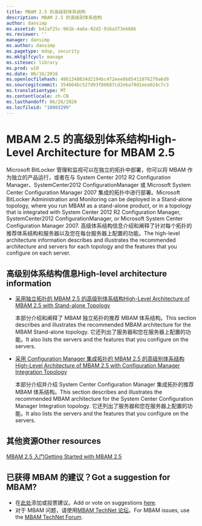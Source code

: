 ```yaml
---
title: MBAM 2.5 的高级别体系结构
description: MBAM 2.5 的高级别体系结构
author: dansimp
ms.assetid: b42af25c-961b-4a6a-92d2-916a373eb68b
ms.reviewer: ''
manager: dansimp
ms.author: dansimp
ms.pagetype: mdop, security
ms.mktglfcycl: manage
ms.sitesec: library
ms.prod: w10
ms.date: 06/16/2016
ms.openlocfilehash: 4861348034d2194bc472eee8b85411076270a6d9
ms.sourcegitcommit: 354664bc527d93f80687cd2eba70d1eea024c7c3
ms.translationtype: MT
ms.contentlocale: zh-CN
ms.lasthandoff: 06/26/2020
ms.locfileid: "10803299"
---
```

# <span data-ttu-id="8c4b4-103">MBAM 2.5 的高级别体系结构</span><span class="sxs-lookup"><span data-stu-id="8c4b4-103">High-Level Architecture for MBAM 2.5</span></span>


<span data-ttu-id="8c4b4-104">Microsoft BitLocker 管理和监视可以在独立的拓扑中部署，你可以将 MBAM 作为独立的产品运行，或者在与 System Center 2012 R2 Configuration Manager、SystemCenter2012 ConfigurationManager 或 Microsoft System Center Configuration Manager 2007 集成的拓扑中进行部署。</span><span class="sxs-lookup"><span data-stu-id="8c4b4-104">Microsoft BitLocker Administration and Monitoring can be deployed in a Stand-alone topology, where you run MBAM as a stand-alone product, or in a topology that is integrated with System Center 2012 R2 Configuration Manager, SystemCenter2012 ConfigurationManager, or Microsoft System Center Configuration Manager 2007.</span></span> <span data-ttu-id="8c4b4-105">高级体系结构信息介绍和阐释了针对每个拓扑的推荐体系结构和服务器以及您在每台服务器上配置的功能。</span><span class="sxs-lookup"><span data-stu-id="8c4b4-105">The high-level architecture information describes and illustrates the recommended architecture and servers for each topology and the features that you configure on each server.</span></span>

## <span data-ttu-id="8c4b4-106">高级别体系结构信息</span><span class="sxs-lookup"><span data-stu-id="8c4b4-106">High-level architecture information</span></span>


-   [<span data-ttu-id="8c4b4-107">采用独立拓扑的 MBAM 2.5 的高级别体系结构</span><span class="sxs-lookup"><span data-stu-id="8c4b4-107">High-Level Architecture of MBAM 2.5 with Stand-alone Topology</span></span>](high-level-architecture-of-mbam-25-with-stand-alone-topology.md)

    <span data-ttu-id="8c4b4-108">本部分介绍和阐释了 MBAM 独立拓扑的推荐 MBAM 体系结构。</span><span class="sxs-lookup"><span data-stu-id="8c4b4-108">This section describes and illustrates the recommended MBAM architecture for the MBAM Stand-alone topology.</span></span> <span data-ttu-id="8c4b4-109">它还列出了服务器和您在服务器上配置的功能。</span><span class="sxs-lookup"><span data-stu-id="8c4b4-109">It also lists the servers and the features that you configure on the servers.</span></span>

-   [<span data-ttu-id="8c4b4-110">采用 Configuration Manager 集成拓扑的 MBAM 2.5 的高级别体系结构</span><span class="sxs-lookup"><span data-stu-id="8c4b4-110">High-Level Architecture of MBAM 2.5 with Configuration Manager Integration Topology</span></span>](high-level-architecture-of-mbam-25-with-configuration-manager-integration-topology.md)

    <span data-ttu-id="8c4b4-111">本部分介绍并介绍 System Center Configuration Manager 集成拓扑的推荐 MBAM 体系结构。</span><span class="sxs-lookup"><span data-stu-id="8c4b4-111">This section describes and illustrates the recommended MBAM architecture for the System Center Configuration Manager Integration topology.</span></span> <span data-ttu-id="8c4b4-112">它还列出了服务器和您在服务器上配置的功能。</span><span class="sxs-lookup"><span data-stu-id="8c4b4-112">It also lists the servers and the features that you configure on the servers.</span></span>

## <span data-ttu-id="8c4b4-113">其他资源</span><span class="sxs-lookup"><span data-stu-id="8c4b4-113">Other resources</span></span>


[<span data-ttu-id="8c4b4-114">MBAM 2.5 入门</span><span class="sxs-lookup"><span data-stu-id="8c4b4-114">Getting Started with MBAM 2.5</span></span>](getting-started-with-mbam-25.md)

## <span data-ttu-id="8c4b4-115">已获得 MBAM 的建议？</span><span class="sxs-lookup"><span data-stu-id="8c4b4-115">Got a suggestion for MBAM?</span></span>
- <span data-ttu-id="8c4b4-116">在[此处](http://mbam.uservoice.com/forums/268571-microsoft-bitlocker-administration-and-monitoring)添加或投票建议。</span><span class="sxs-lookup"><span data-stu-id="8c4b4-116">Add or vote on suggestions [here](http://mbam.uservoice.com/forums/268571-microsoft-bitlocker-administration-and-monitoring).</span></span> 
- <span data-ttu-id="8c4b4-117">对于 MBAM 问题，请使用[MBAM TechNet 论坛](https://social.technet.microsoft.com/Forums/home?forum=mdopmbam)。</span><span class="sxs-lookup"><span data-stu-id="8c4b4-117">For MBAM issues, use the [MBAM TechNet Forum](https://social.technet.microsoft.com/Forums/home?forum=mdopmbam).</span></span>

 

 





